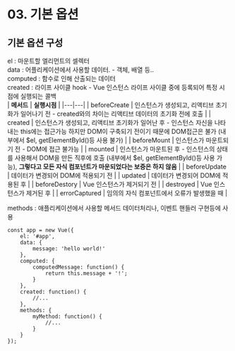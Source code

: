 # 03. 기본 옵션

## 기본 옵션 구성

el : 마운트할 엘리먼트의 셀렉터  
data : 어플리케이션에서 사용할 데이터. - 객체, 배열 등..  
computed : 함수로 인해 산출되는 데이터  
created : 라이프 사이클 hook - Vue 인스턴스 라이프 사이클 중에 등록되어 특정 시점에 실행되는 콜백  
|  **메서드** | **실행시점**  |
|---|---|
| beforeCreate  | 인스턴스가 생성되고, 리액티브 초기화가 일어나기 전 - created와의 차이는 리액티브 데이터의 초기화 전에 호출  |
| created  | 인스턴스가 생성되고, 리액티브 초기화가 일어난 후 - 인스턴스 자신을 나타내는 this에는 접근가능 하지만 DOM이 구축되기 전이기 때문에 DOM접근은 불가 (내부에서 $el, getElementById()등 사용 불가)   |
| beforeMount  | 인스턴스가 마운트되기 전 - DOM에 접근 불가능  |
| mounted  | 인스턴스가 마운트된 후 - 인스턴스의 상태를 사용해서 DOM을 만든 직후에 호출 (내부에서 $el, getElementById()등 사용 가능), **그렇다고 모든 자식 컴포넌트가 마운되었다는 보증은 하지 않음**  |
| beforeUpdate  |  데이터가 변경되어 DOM에 적용되기 전 |
| updated  |  데이터가 변경되어 DOM에 적용된 후 |
| beforeDestory  | Vue 인스턴스가 제거되기 전  |
| destroyed  | Vue 인스턴스가 제거된 후  |
| errorCaptured  | 임의의 자식 컴포넌트에서 오류가 발생했을 때  |

methods : 애플리케이션에서 사용할 메서드 데이터처리나, 이벤트 핸들러 구현등에 사용

```
const app = new Vue({
    el: '#app',
    data: {
        message: 'hello world!'
    },
    computed: {
        computedMessage: function() {
            return this.message + '!';
        }
    },
    created: function() {
        //...
    },
    methods: {
        myMethod: function() {
            //...
        }
    }
});
```

